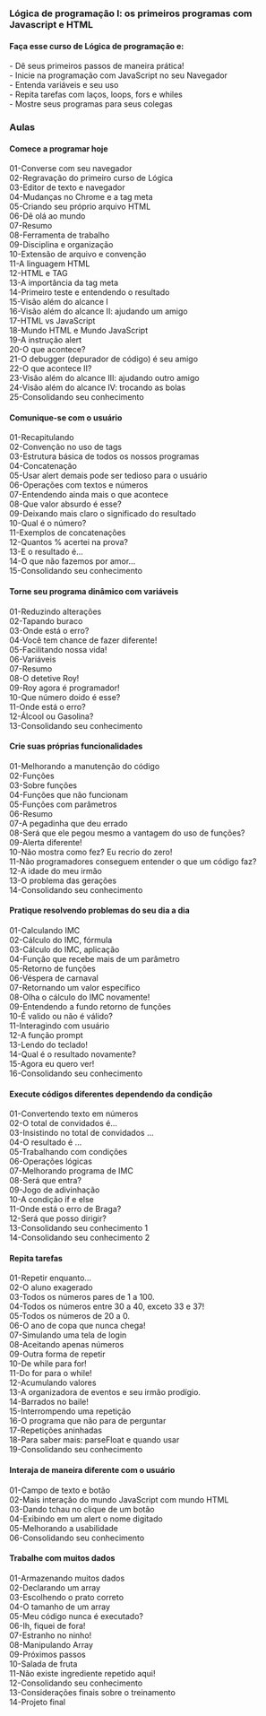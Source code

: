 
<h3>Lógica de programação I: os primeiros programas com Javascript e HTML</h3>

<h4>Faça esse curso de Lógica de programação e:</h4>
- Dê seus primeiros passos de maneira prática!<br>
- Inicie na programação com JavaScript no seu Navegador<br>
- Entenda variáveis e seu uso<br>
- Repita tarefas com laços, loops, fors e whiles<br>
- Mostre seus programas para seus colegas<br>

<h3>Aulas</h3>

<h4>Comece a programar hoje</h4>
01-Converse com seu navegador<br>
02-Regravação do primeiro curso de Lógica<br>
03-Editor de texto e navegador<br>
04-Mudanças no Chrome e a tag meta<br>
05-Criando seu próprio arquivo HTML<br>
06-Dê olá ao mundo<br>
07-Resumo<br>
08-Ferramenta de trabalho<br>
09-Disciplina e organização<br>
10-Extensão de arquivo e convenção<br>
11-A linguagem HTML<br>
12-HTML e TAG<br>
13-A importância da tag meta<br>
14-Primeiro teste e entendendo o resultado<br>
15-Visão além do alcance I<br>
16-Visão além do alcance II: ajudando um amigo<br>
17-HTML vs JavaScript<br>
18-Mundo HTML e Mundo JavaScript<br>
19-A instrução alert<br>
20-O que acontece?<br>
21-O debugger (depurador de código) é seu amigo<br>
22-O que acontece II?<br>
23-Visão além do alcance III: ajudando outro amigo<br>
24-Visão além do alcance IV: trocando as bolas<br>
25-Consolidando seu conhecimento<br>


<h4>Comunique-se com o usuário</h4>
01-Recapitulando<br>
02-Convenção no uso de tags<br>
03-Estrutura básica de todos os nossos programas<br>
04-Concatenação<br>
05-Usar alert demais pode ser tedioso para o usuário<br>
06-Operações com textos e números<br>
07-Entendendo ainda mais o que acontece<br>
08-Que valor absurdo é esse?<br>
09-Deixando mais claro o significado do resultado<br>
10-Qual é o número?<br>
11-Exemplos de concatenações<br>
12-Quantos % acertei na prova?<br>
13-E o resultado é...<br>
14-O que não fazemos por amor...<br>
15-Consolidando seu conhecimento<br>


<h4>Torne seu programa dinâmico com variáveis</h4>
01-Reduzindo alterações<br>
02-Tapando buraco<br>
03-Onde está o erro?<br>
04-Você tem chance de fazer diferente!<br>
05-Facilitando nossa vida!<br>
06-Variáveis<br>
07-Resumo<br>
08-O detetive Roy!<br>
09-Roy agora é programador!<br>
10-Que número doido é esse?<br>
11-Onde está o erro?<br>
12-Álcool ou Gasolina?<br>
13-Consolidando seu conhecimento<br>


<h4>Crie suas próprias funcionalidades</h4>
01-Melhorando a manutenção do código<br>
02-Funções<br>
03-Sobre funções<br>
04-Funções que não funcionam<br>
05-Funções com parâmetros<br>
06-Resumo<br>
07-A pegadinha que deu errado<br>
08-Será que ele pegou mesmo a vantagem do uso de funções?<br>
09-Alerta diferente!<br>
10-Não mostra como fez? Eu recrio do zero!<br>
11-Não programadores conseguem entender o que um código faz?<br>
12-A idade do meu irmão<br>
13-O problema das gerações<br>
14-Consolidando seu conhecimento<br>


<h4>Pratique resolvendo problemas do seu dia a dia</h4>
01-Calculando IMC<br>
02-Cálculo do IMC, fórmula<br>
03-Cálculo do IMC, aplicação<br>
04-Função que recebe mais de um parâmetro<br>
05-Retorno de funções<br>
06-Véspera de carnaval<br>
07-Retornando um valor específico<br>
08-Olha o cálculo do IMC novamente!<br>
09-Entendendo a fundo retorno de funções<br>
10-É valido ou não é válido?<br>
11-Interagindo com usuário<br>
12-A função prompt<br>
13-Lendo do teclado!<br>
14-Qual é o resultado novamente?<br>
15-Agora eu quero ver!<br>
16-Consolidando seu conhecimento<br>


<h4>Execute códigos diferentes dependendo da condição</h4>
01-Convertendo texto em números<br>
02-O total de convidados é...<br>
03-Insistindo no total de convidados ...<br>
04-O resultado é ...<br>
05-Trabalhando com condições<br>
06-Operações lógicas<br>
07-Melhorando programa de IMC<br>
08-Será que entra?<br>
09-Jogo de adivinhação<br>
10-A condição if e else<br>
11-Onde está o erro de Braga?<br>
12-Será que posso dirigir?<br>
13-Consolidando seu conhecimento 1<br>
14-Consolidando seu conhecimento 2<br>


<h4>Repita tarefas</h4>
01-Repetir enquanto...<br>
02-O aluno exagerado<br>
03-Todos os números pares de 1 a 100.<br>
04-Todos os números entre 30 a 40, exceto 33 e 37!<br>
05-Todos os números de 20 a 0.<br>
06-O ano de copa que nunca chega!<br>
07-Simulando uma tela de login<br>
08-Aceitando apenas números<br>
09-Outra forma de repetir<br>
10-De while para for!<br>
11-Do for para o while!<br>
12-Acumulando valores<br>
13-A organizadora de eventos e seu irmão prodígio.<br>
14-Barrados no baile!<br>
15-Interrompendo uma repetição<br>
16-O programa que não para de perguntar<br>
17-Repetições aninhadas<br>
18-Para saber mais: parseFloat e quando usar<br>
19-Consolidando seu conhecimento<br>


<h4>Interaja de maneira diferente com o usuário</h4>
01-Campo de texto e botão<br>
02-Mais interação do mundo JavaScript com mundo HTML<br>
03-Dando tchau no clique de um botão<br>
04-Exibindo em um alert o nome digitado<br>
05-Melhorando a usabilidade<br>
06-Consolidando seu conhecimento<br>


<h4>Trabalhe com muitos dados</h4>
01-Armazenando muitos dados<br>
02-Declarando um array<br>
03-Escolhendo o prato correto<br>
04-O tamanho de um array<br>
05-Meu código nunca é executado?<br>
06-Ih, fiquei de fora!<br>
07-Estranho no ninho!<br>
08-Manipulando Array<br>
09-Próximos passos<br>
10-Salada de fruta<br>
11-Não existe ingrediente repetido aqui!<br>
12-Consolidando seu conhecimento<br>
13-Considerações finais sobre o treinamento<br>
14-Projeto final<br>





